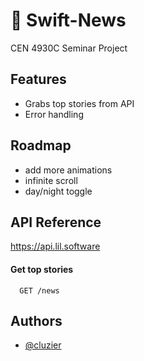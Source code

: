 # 📰 Swift-News
CEN 4930C Seminar Project

## Features
- Grabs top stories from API
- Error handling

## Roadmap
- add more animations
- infinite scroll
- day/night toggle

## API Reference
https://api.lil.software

#### Get top stories
```http
  GET /news
```

## Authors

- [@cluzier](https://www.github.com/cluzier)
